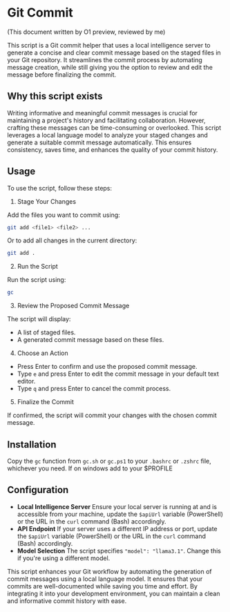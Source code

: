 # Git Commit

(This document written by O1 preview, reviewed by me)

This script is a Git commit helper that uses a local intelligence server to generate a concise and clear commit message based on the staged files in your Git repository. It streamlines the commit process by automating message creation, while still giving you the option to review and edit the message before finalizing the commit.

## Why this script exists

Writing informative and meaningful commit messages is crucial for maintaining a project's history and facilitating collaboration. However, crafting these messages can be time-consuming or overlooked. This script leverages a local language model to analyze your staged changes and generate a suitable commit message automatically. This ensures consistency, saves time, and enhances the quality of your commit history.

## Usage

To use the script, follow these steps:

1. Stage Your Changes

Add the files you want to commit using:

```bash
git add <file1> <file2> ...
```

Or to add all changes in the current directory:

```bash
git add .
```

2. Run the Script

Run the script using:

```bash
gc
```

3. Review the Proposed Commit Message

The script will display:

- A list of staged files.
- A generated commit message based on these files.

4. Choose an Action

- Press Enter to confirm and use the proposed commit message.
- Type `e` and press Enter to edit the commit message in your default text editor.
- Type `q` and press Enter to cancel the commit process.

5. Finalize the Commit

If confirmed, the script will commit your changes with the chosen commit message.

## Installation

Copy the `gc` function from `gc.sh` or `gc.ps1` to your `.bashrc` or `.zshrc` file, whichever you need. If on windows add to your $PROFILE

## Configuration

- **Local Intelligence Server**
  Ensure your local server is running at and is accessible from your machine, update the `$apiUrl` variable (PowerShell) or the URL in the `curl` command (Bash) accordingly.
- **API Endpoint**
  If your server uses a different IP address or port, update the `$apiUrl` variable (PowerShell) or the URL in the `curl` command (Bash) accordingly.
- **Model Selection**
  The script specifies `"model": "llama3.1"`. Change this if you're using a different model.

This script enhances your Git workflow by automating the generation of commit messages using a local language model. It ensures that your commits are well-documented while saving you time and effort. By integrating it into your development environment, you can maintain a clean and informative commit history with ease.
